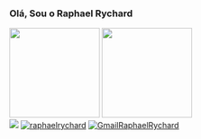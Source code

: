 ### Olá, Sou o Raphael Rychard

    
<div>
    <img height=160em src="https://github-readme-stats.vercel.app/api?username=raphaelrychard&show_icons=true&theme=tokyonight">
    <img height=160em  src="https://github-readme-stats.vercel.app/api/top-langs/?username=raphaelrychard&layout=compact&theme=tokyonight">
</div>

<div>
    <a href="https://www.linkedin.com/in/raphaelrychard/" alt="LikendinRaphaeRychard">
        <img src="https://img.shields.io/badge/LinkedIn-0077B5?style=for-the-badge&logo=linkedin&logoColor=white"></a>
    
   <a href="https://t.me/RaphaelRychard">
       <img src="https://img.shields.io/badge/Telegram-2CA5E0?style=for-the-badge&logo=telegram&logoColor=white" alt="raphaelrychard"></a>
    
   <a href="mailto:raph.rych@gmail.com">
        <img src="https://img.shields.io/badge/Gmail-D14836?style=for-the-badge&logo=gmail&logoColor=white" alt="GmailRaphaelRychard">
</div>
